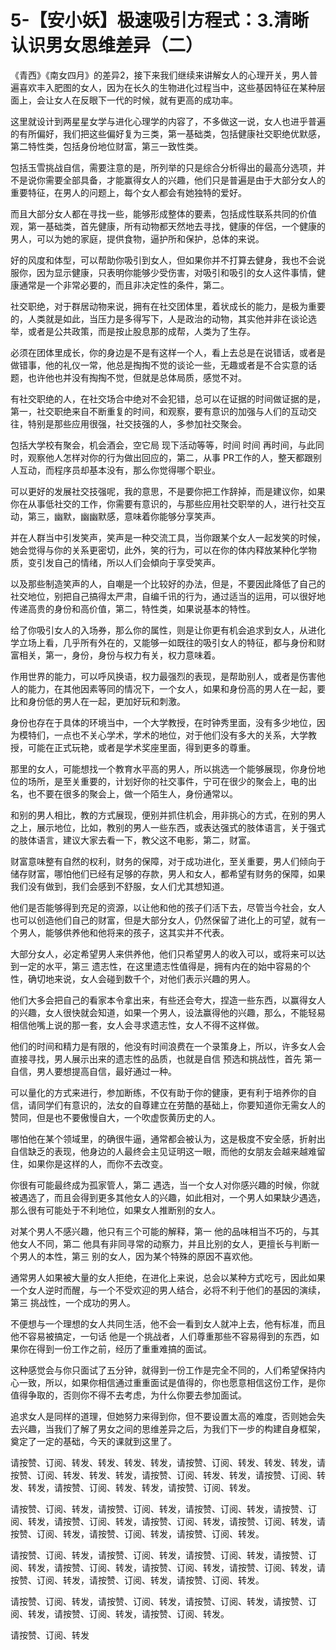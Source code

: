 # 5-【安小妖】极速吸引方程式：3.清晰认识男女思维差异（二）

《青西》《南女四月》的差异2，接下来我们继续来讲解女人的心理开关，男人普遍喜欢丰入肥图的女人，因为在长久的生物进化过程当中，这些基因特征在某种层面上，会让女人在反眼下一代的时候，就有更高的成功率。

这里就设计到两星星女学与进化心理学的内容了，不多做这一说，女人也进乎普遍的有所偏好，我们把这些偏好复为三类，第一基础类，包括健康社交职绝优默感，第二特性类，包括身份地位财富，第三一致性类。

包括玉雪挑战自信，需要注意的是，所列举的只是综合分析得出的最高分选项，并不是说你需要全部具备，才能赢得女人的兴趣，他们只是普遍是由于大部分女人的重要特征，在男人的问题上，每个女人都会有她独特的爱好。

而且大部分女人都在寻找一些，能够形成整体的要素，包括成性联系共同的价值观，第一基础类，首先健康，所有动物都天然地去寻找，健康的伴侶，一个健康的男人，可以为她的家庭，提供食物，逼护所和保护，总体的来说。

好的风度和体型，可以帮助你吸引到女人，但如果你并不打算去健身，我也不会说服你，因为显示健康，只表明你能够少受伤害，对吸引和吸引的女人这件事情，健康通常是一个非常必要的，而且非决定性的条件，第二。

社交职绝，对于群居动物来说，拥有在社交团体里，着状成长的能力，是极为重要的，人类就是如此，当压力是多得写下，人是政治的动物，其实他并非在谈论选举，或者是公共政策，而是按止股息那的成帮，人类为了生存。

必须在团体里成长，你的身边是不是有这样一个人，看上去总是在说错话，或者是做错事，他的礼仪一常，他总是掏掏不觉的谈论一些，无趣或者是不合实意的话题，也许他也并没有掏掏不觉，但就是总体局质，感觉不对。

有社交职绝的人，在社交场合中绝对不会犯错，总可以在证据的时间做证据的是，第一，社交职绝来自不断重复的时间，和观察，要有意识的加强与人们的互动交往，特别是那些应用很强，社交技强的人，多参加社交聚会。

包括大学校有聚会，机会酒会，空它局 现下活动等等，时间 时间 再时间，与此同时，观察他人怎样对你的行为做出回应的，第二，从事 PR工作的人，整天都跟别人互动，而程序员却基本没有，那么你觉得哪个职业。

可以更好的发展社交技强呢，我的意思，不是要你把工作辞掉，而是建议你，如果你在从事低社交的工作，你需要有意识的，与那些应用社交职举的人，进行社交互动，第三，幽默，幽幽默感，意味着你能够分享笑声。

并在人群当中引发笑声，笑声是一种交流工具，当你跟某个女人一起发笑的时候，她会觉得与你的关系更密切，此外，笑的行为，可以在你的体内释放某种化学物质，变引发自己的情绪，所以人们会傾向于享受笑声。

以及那些制造笑声的人，自嘲是一个比较好的办法，但是，不要因此降低了自己的社交地位，别把自己搞得太严肃，自编千讯的行为，通过适当的运用，可以很好地传递高贵的身份和高价值，第二，特性类，如果说基本的特性。

给了你吸引女人的入场券，那么你的属性，则是让你更有机会追求到女人，从进化学立场上看，几乎所有外在的，又能够一如既往的吸引女人的特征，都与身份和财富相关，第一，身份，身份与权力有关，权力意味着。

作用世界的能力，可以呼风换语，权力最强烈的表现，是帮助别人，或者是伤害他人的能力，在其他因素等同的情况下，一个女人，如果和身份高的男人在一起，要比和身份低的男人在一起，更加好玩和刺激。

身份也存在于具体的环境当中，一个大学教授，在时钟秀里面，没有多少地位，因为模特们，一点也不关心学术，学术的地位，对于他们没有多大的关系，大学教授，可能在正式玩艳，或者是学术奖座里面，得到更多的尊重。

那里的女人，可能想找一个教育水平高的男人，所以挑选一个能够展现，你身份地位的场所，是至关重要的，计划好你的社交事件，宁可在很少的聚会上，电的出名，也不要在很多的聚会上，做一个陌生人，身份通常以。

和别的男人相比，教的方式展现，便别并抓住机会，用非挑心的方式，在别的男人之上，展示地位，比如，教别的男人一些东西，或表达强式的肢体语言，关于强式的肢体语言，建议大家去看一下，教父这不电影，第二，财富。

财富意味整有自然的权利，财务的保障，对于成功进化，至关重要，男人们倾向于储存财富，哪怕他们已经有足够的存款，男人和女人，都希望有财务的保障，如果我们没有做到，我们会感到不舒服，女人们尤其想知道。

他们是否能够得到充足的资源，以让他和他的孩子们活下去，尽管当今社会，女人也可以创造他们自己的财富，但是大部分女人，仍然保留了进化上的可望，就有一个男人，能够供养他和他将来的孩子，这其实并不代表。

大部分女人，必定希望男人来供养他，他们只希望男人的收入可以，或将来可以达到一定的水平，第三 遗志性，在这里遗志性值得是，拥有内在的始中容易的个性，确切地来说，女人会碰到数千个，对他们表示兴趣的男人。

他们大多会把自己的看家本令拿出来，有些还会夸大，捏造一些东西，以赢得女人的兴趣，女人很快就会知道，如果一个男人，设法赢得他的兴趣，那么，不能轻易相信他嘴上说的那一套，女人会寻求遗志性，女人不得不这样做。

他们的时间和精力是有限的，他没有时间浪费在一个录策身上，所以，许多女人会直接寻找，男人展示出来的遗志性的品质，也就是自信 预选和挑战性，首先 第一 自信，男人要想提高自信，最好通过一种。

可以量化的方式来进行，参加断练，不仅有助于你的健康，更有利于培养你的自信，请同学们有意识的，法女的自尊建立在劳酷的基础上，你要知道你无需女人的赞同，但是也不要傲慢自大，一个吹虚恢黄历史的人。

哪怕他在某个领域里，的确很牛逼，通常都会被认为，这是极度不安全感，折射出自信缺乏的表现，他身边的人最终会主见证明这一眼，而他的女朋友会越来越难留住，如果你是这样的人，而你不去改变。

你很有可能最终成为孤家管人，第二 遇选，当一个女人对你感兴趣的时候，你就被遇选了，而且会得到更多其他女人的兴趣，如此相对，一个男人如果缺少遇选，那么很有可能处于不利地位，如果女人推断别的女人。

对某个男人不感兴趣，他只有三个可能的解释，第一 他的品味相当不巧的，与其他女人不同，第二 他具有非同寻常的动察力，并且比别的女人，更擅长与判断一个男人的本性，第三 别的女人，因为某个特殊的原因不喜欢他。

通常男人如果被大量的女人拒绝，在进化上来说，总会以某种方式吃亏，因此如果一个女人逆时而醒，与一个不受欢迎的男人结合，必将不利于他们的基因的演续，第三 挑战性，一个成功的男人。

不便想与一个理想的女人共同生活，他不会一看到女人就冲上去，他有标准，而且他不容易被搞定，一句话 他是一个挑战者，人们尊重那些不容易得到的东西，如果你在得到一份工作之前，经历了重重难搞的面试。

这种感觉会与你只面试了五分钟，就得到一份工作是完全不同的，人们希望保持内心一致，所以，如果你相信通过重重面试是值得的，你也愿意相信这份工作，是你值得争取的，否则你不得不去考虑，为什么你要去参加面试。

追求女人是同样的道理，但她努力来得到你，但不要设置太高的难度，否则她会失去兴趣，当我们了解了男女之间的思维差异之后，为我们下一步的构建自身框架，奠定了一定的基础，今天的课就到这里了。

请按赞、订阅、转发、转发、转发、转发，请按赞、订阅、转发、转发、转发，请按赞、订阅、转发、转发、转发，请按赞、订阅、转发、转发，请按赞、订阅、转发、转发，请按赞、订阅、转发、转发，请按赞、订阅、转发。

请按赞、订阅、转发，请按赞、订阅、转发，请按赞、订阅、转发，请按赞、订阅、转发，请按赞、订阅、转发，请按赞、订阅、转发，请按赞、订阅、转发，请按赞、订阅、转发，请按赞、订阅、转发，请按赞、订阅、转发。

请按赞、订阅、转发，请按赞、订阅、转发，请按赞、订阅、转发，请按赞、订阅、转发，请按赞、订阅、转发，请按赞、订阅、转发，请按赞、订阅、转发，请按赞、订阅、转发，请按赞、订阅、转发，请按赞、订阅、转发。

请按赞、订阅、转发，请按赞、订阅、转发，请按赞、订阅、转发，请按赞、订阅、转发，请按赞、订阅、转发，请按赞、订阅、转发。

请按赞、订阅、转发